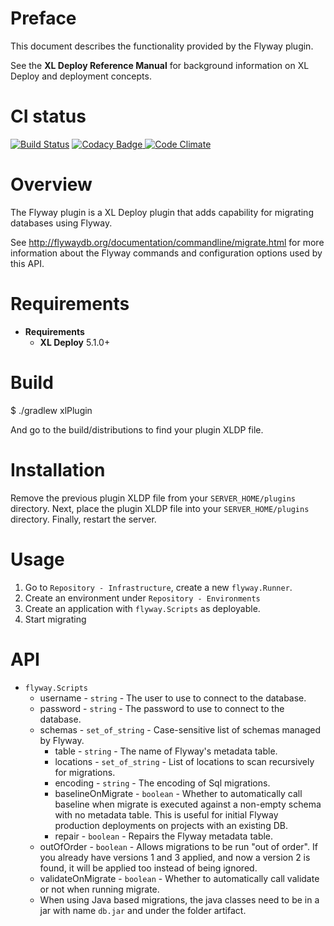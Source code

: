 # Preface #

This document describes the functionality provided by the Flyway plugin.

See the **XL Deploy Reference Manual** for background information on XL Deploy and deployment concepts.

# CI status #

[![Build Status][xld-flyway-plugin-travis-image]][xld-flyway-plugin-travis-url]
[![Codacy Badge][xld-flyway-plugin-codacy-image] ][xld-flyway-plugin-codacy-url]
[![Code Climate][xld-flyway-plugin-code-climate-image] ][xld-flyway-plugin-code-climate-url]

[xld-flyway-plugin-travis-image]: https://travis-ci.org/xebialabs-community/xld-flyway-plugin.svg?branch=master
[xld-flyway-plugin-travis-url]: https://travis-ci.org/xebialabs-community/xld-flyway-plugin
[xld-flyway-plugin-codacy-image]: https://api.codacy.com/project/badge/Grade/64a366db9c814c81807b0ad87b5830a6
[xld-flyway-plugin-codacy-url]: https://www.codacy.com/app/joris-dewinne/xld-flyway-plugin
[xld-flyway-plugin-code-climate-image]: https://codeclimate.com/github/xebialabs-community/xld-flyway-plugin/badges/gpa.svg
[xld-flyway-plugin-code-climate-url]: https://codeclimate.com/github/xebialabs-community/xld-flyway-plugin




# Overview #

The Flyway plugin is a XL Deploy plugin that adds capability for migrating databases using Flyway.

See http://flywaydb.org/documentation/commandline/migrate.html for more information about the Flyway commands and configuration options used by this API.

# Requirements #

* **Requirements**
  * **XL Deploy** 5.1.0+

# Build #

$ ./gradlew xlPlugin

And go to the build/distributions to find your plugin XLDP file.

# Installation #

Remove the previous plugin XLDP file from your `SERVER_HOME/plugins` directory.
Next, place the plugin XLDP file into your `SERVER_HOME/plugins` directory.
Finally, restart the server.

# Usage #

1. Go to `Repository - Infrastructure`, create a new `flyway.Runner`.
2. Create an environment under `Repository - Environments`
3. Create an application with `flyway.Scripts` as deployable.
4. Start migrating

# API #

* `flyway.Scripts`
    * username          - `string`        - The user to use to connect to the database.
    * password          - `string` 				- The password to use to connect to the database.
    * schemas           - `set_of_string` - Case-sensitive list of schemas managed by Flyway.
		* table             - `string` 				- The name of Flyway's metadata table.
		* locations         - `set_of_string` - List of locations to scan recursively for migrations.
		* encoding          - `string` 				- The encoding of Sql migrations.
		* baselineOnMigrate - `boolean` 			- Whether to automatically call baseline when migrate is executed against a non-empty schema with no metadata table.
																					  This is useful for initial Flyway production deployments on projects with an existing DB.
		* repair            - `boolean` 		  - Repairs the Flyway metadata table.
    * outOfOrder        - `boolean` 			- Allows migrations to be run "out of order". 
																						If you already have versions 1 and 3 applied, and now a version 2 is found, it will be applied too instead of being ignored.
    * validateOnMigrate - `boolean` 			- Whether to automatically call validate or not when running migrate.
    * When using Java based migrations, the java classes need to be in a jar with name `db.jar` and under the folder artifact.
